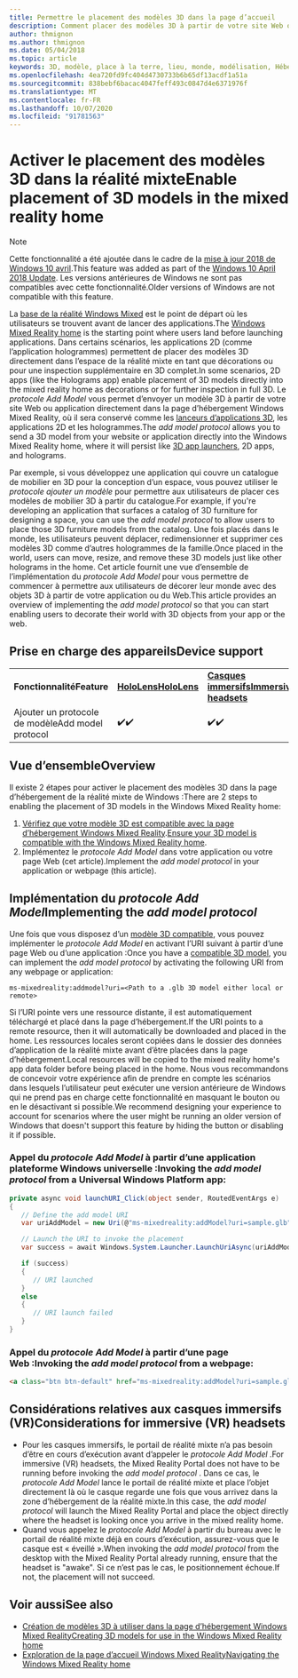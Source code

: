 ```yaml
---
title: Permettre le placement des modèles 3D dans la page d’accueil
description: Comment placer des modèles 3D à partir de votre site Web ou de votre application dans la page d’hébergement de Windows Mixed Reality
author: thmignon
ms.author: thmignon
ms.date: 05/04/2018
ms.topic: article
keywords: 3D, modèle, place à la terre, lieu, monde, modélisation, Hébergement de la réalité mixte, Web, application
ms.openlocfilehash: 4ea720fd9fc404d4730733b6b65df13acdf1a51a
ms.sourcegitcommit: 838bebf6bacac4047feff493c0847d4e6371976f
ms.translationtype: MT
ms.contentlocale: fr-FR
ms.lasthandoff: 10/07/2020
ms.locfileid: "91781563"
---
```

# <a name="enable-placement-of-3d-models-in-the-mixed-reality-home"></a><span data-ttu-id="54f36-104">Activer le placement des modèles 3D dans la réalité mixte</span><span class="sxs-lookup"><span data-stu-id="54f36-104">Enable placement of 3D models in the mixed reality home</span></span>

> [!NOTE]
> <span data-ttu-id="54f36-105">Cette fonctionnalité a été ajoutée dans le cadre de la [mise à jour 2018 de Windows 10 avril](https://docs.microsoft.com/windows/mixed-reality/enthusiast-guide/release-notes-april-2018).</span><span class="sxs-lookup"><span data-stu-id="54f36-105">This feature was added as part of the [Windows 10 April 2018 Update](https://docs.microsoft.com/windows/mixed-reality/enthusiast-guide/release-notes-april-2018).</span></span> <span data-ttu-id="54f36-106">Les versions antérieures de Windows ne sont pas compatibles avec cette fonctionnalité.</span><span class="sxs-lookup"><span data-stu-id="54f36-106">Older versions of Windows are not compatible with this feature.</span></span>

<span data-ttu-id="54f36-107">La [base de la réalité Windows Mixed](../discover/navigating-the-windows-mixed-reality-home.md) est le point de départ où les utilisateurs se trouvent avant de lancer des applications.</span><span class="sxs-lookup"><span data-stu-id="54f36-107">The [Windows Mixed Reality home](../discover/navigating-the-windows-mixed-reality-home.md) is the starting point where users land before launching applications.</span></span> <span data-ttu-id="54f36-108">Dans certains scénarios, les applications 2D (comme l’application hologrammes) permettent de placer des modèles 3D directement dans l’espace de la réalité mixte en tant que décorations ou pour une inspection supplémentaire en 3D complet.</span><span class="sxs-lookup"><span data-stu-id="54f36-108">In some scenarios, 2D apps (like the Holograms app) enable placement of 3D models directly into the mixed reality home as decorations or for further inspection in full 3D.</span></span> <span data-ttu-id="54f36-109">Le *protocole Add Model* vous permet d’envoyer un modèle 3D à partir de votre site Web ou application directement dans la page d’hébergement Windows Mixed Reality, où il sera conservé comme les [lanceurs d’applications 3D](3d-app-launcher-design-guidance.md), les applications 2D et les hologrammes.</span><span class="sxs-lookup"><span data-stu-id="54f36-109">The *add model protocol* allows you to send a 3D model from your website or application directly into the Windows Mixed Reality home, where it will persist like [3D app launchers](3d-app-launcher-design-guidance.md), 2D apps, and holograms.</span></span> 

<span data-ttu-id="54f36-110">Par exemple, si vous développez une application qui couvre un catalogue de mobilier en 3D pour la conception d’un espace, vous pouvez utiliser le *protocole ajouter un modèle* pour permettre aux utilisateurs de placer ces modèles de mobilier 3D à partir du catalogue.</span><span class="sxs-lookup"><span data-stu-id="54f36-110">For example, if you're developing an application that surfaces a catalog of 3D furniture for designing a space, you can use the *add model protocol* to allow users to place those 3D furniture models from the catalog.</span></span> <span data-ttu-id="54f36-111">Une fois placés dans le monde, les utilisateurs peuvent déplacer, redimensionner et supprimer ces modèles 3D comme d’autres hologrammes de la famille.</span><span class="sxs-lookup"><span data-stu-id="54f36-111">Once placed in the world, users can move, resize, and remove these 3D models just like other holograms in the home.</span></span> <span data-ttu-id="54f36-112">Cet article fournit une vue d’ensemble de l’implémentation du *protocole Add Model* pour vous permettre de commencer à permettre aux utilisateurs de décorer leur monde avec des objets 3D à partir de votre application ou du Web.</span><span class="sxs-lookup"><span data-stu-id="54f36-112">This article provides an overview of implementing the *add model protocol* so that you can start enabling users to decorate their world with 3D objects from your app or the web.</span></span>

## <a name="device-support"></a><span data-ttu-id="54f36-113">Prise en charge des appareils</span><span class="sxs-lookup"><span data-stu-id="54f36-113">Device support</span></span>

<table>
    <colgroup>
    <col width="33%" />
    <col width="33%" />
    <col width="33%" />
    </colgroup>
    <tr>
        <td><span data-ttu-id="54f36-114"><strong>Fonctionnalité</strong></span><span class="sxs-lookup"><span data-stu-id="54f36-114"><strong>Feature</strong></span></span></td>
        <td><span data-ttu-id="54f36-115"><a href="../hololens-hardware-details.md"><strong>HoloLens</strong></a></span><span class="sxs-lookup"><span data-stu-id="54f36-115"><a href="../hololens-hardware-details.md"><strong>HoloLens</strong></a></span></span></td>
        <td><span data-ttu-id="54f36-116"><a href="../discover/immersive-headset-hardware-details.md"><strong>Casques immersifs</strong></a></span><span class="sxs-lookup"><span data-stu-id="54f36-116"><a href="../discover/immersive-headset-hardware-details.md"><strong>Immersive headsets</strong></a></span></span></td>
    </tr>
     <tr>
        <td><span data-ttu-id="54f36-117">Ajouter un protocole de modèle</span><span class="sxs-lookup"><span data-stu-id="54f36-117">Add model protocol</span></span></td>
        <td><span data-ttu-id="54f36-118">✔️</span><span class="sxs-lookup"><span data-stu-id="54f36-118">✔️</span></span></td>
        <td><span data-ttu-id="54f36-119">✔️</span><span class="sxs-lookup"><span data-stu-id="54f36-119">✔️</span></span></td>
    </tr>
</table>

## <a name="overview"></a><span data-ttu-id="54f36-120">Vue d’ensemble</span><span class="sxs-lookup"><span data-stu-id="54f36-120">Overview</span></span>

<span data-ttu-id="54f36-121">Il existe 2 étapes pour activer le placement des modèles 3D dans la page d’hébergement de la réalité mixte de Windows :</span><span class="sxs-lookup"><span data-stu-id="54f36-121">There are 2 steps to enabling the placement of 3D models in the Windows Mixed Reality home:</span></span>
1. <span data-ttu-id="54f36-122">[Vérifiez que votre modèle 3D est compatible avec la page d’hébergement Windows Mixed Reality](creating-3d-models-for-use-in-the-windows-mixed-reality-home.md).</span><span class="sxs-lookup"><span data-stu-id="54f36-122">[Ensure your 3D model is compatible with the Windows Mixed Reality home](creating-3d-models-for-use-in-the-windows-mixed-reality-home.md).</span></span>
2. <span data-ttu-id="54f36-123">Implémentez le *protocole Add Model* dans votre application ou votre page Web (cet article).</span><span class="sxs-lookup"><span data-stu-id="54f36-123">Implement the *add model protocol* in your application or webpage (this article).</span></span>

## <a name="implementing-the-add-model-protocol"></a><span data-ttu-id="54f36-124">Implémentation du *protocole Add Model*</span><span class="sxs-lookup"><span data-stu-id="54f36-124">Implementing the *add model protocol*</span></span>

<span data-ttu-id="54f36-125">Une fois que vous disposez d’un [modèle 3D compatible](creating-3d-models-for-use-in-the-windows-mixed-reality-home.md), vous pouvez implémenter le *protocole Add Model* en activant l’URI suivant à partir d’une page Web ou d’une application :</span><span class="sxs-lookup"><span data-stu-id="54f36-125">Once you have a [compatible 3D model](creating-3d-models-for-use-in-the-windows-mixed-reality-home.md), you can implement the *add model protocol* by activating the following URI from any webpage or application:</span></span>

```
ms-mixedreality:addmodel?uri=<Path to a .glb 3D model either local or remote>
```

<span data-ttu-id="54f36-126">Si l’URI pointe vers une ressource distante, il est automatiquement téléchargé et placé dans la page d’hébergement.</span><span class="sxs-lookup"><span data-stu-id="54f36-126">If the URI points to a remote resource, then it will automatically be downloaded and placed in the home.</span></span> <span data-ttu-id="54f36-127">Les ressources locales seront copiées dans le dossier des données d’application de la réalité mixte avant d’être placées dans la page d’hébergement.</span><span class="sxs-lookup"><span data-stu-id="54f36-127">Local resources will be copied to the mixed reality home's app data folder before being placed in the home.</span></span> <span data-ttu-id="54f36-128">Nous vous recommandons de concevoir votre expérience afin de prendre en compte les scénarios dans lesquels l’utilisateur peut exécuter une version antérieure de Windows qui ne prend pas en charge cette fonctionnalité en masquant le bouton ou en le désactivant si possible.</span><span class="sxs-lookup"><span data-stu-id="54f36-128">We recommend designing your experience to account for scenarios where the user might be running an older version of Windows that doesn't support this feature by hiding the button or disabling it if possible.</span></span> 

### <a name="invoking-the-add-model-protocol-from-a-universal-windows-platform-app"></a><span data-ttu-id="54f36-129">Appel du *protocole Add Model* à partir d’une application plateforme Windows universelle :</span><span class="sxs-lookup"><span data-stu-id="54f36-129">Invoking the *add model protocol* from a Universal Windows Platform app:</span></span>

```C#
private async void launchURI_Click(object sender, RoutedEventArgs e)
{
   // Define the add model URI
   var uriAddModel = new Uri(@"ms-mixedreality:addModel?uri=sample.glb");

   // Launch the URI to invoke the placement
   var success = await Windows.System.Launcher.LaunchUriAsync(uriAddModel);

   if (success)
   {
      // URI launched
   }
   else
   {
      // URI launch failed
   }
}
```

### <a name="invoking-the-add-model-protocol-from-a-webpage"></a><span data-ttu-id="54f36-130">Appel du *protocole Add Model* à partir d’une page Web :</span><span class="sxs-lookup"><span data-stu-id="54f36-130">Invoking the *add model protocol* from a webpage:</span></span>

```html
<a class="btn btn-default" href="ms-mixedreality:addModel?uri=sample.glb"> Place 3D Model </a>
```

## <a name="considerations-for-immersive-vr-headsets"></a><span data-ttu-id="54f36-131">Considérations relatives aux casques immersifs (VR)</span><span class="sxs-lookup"><span data-stu-id="54f36-131">Considerations for immersive (VR) headsets</span></span>

* <span data-ttu-id="54f36-132">Pour les casques immersifs, le portail de réalité mixte n’a pas besoin d’être en cours d’exécution avant d’appeler le *protocole Add Model* .</span><span class="sxs-lookup"><span data-stu-id="54f36-132">For immersive (VR) headsets, the Mixed Reality Portal does not have to be running before invoking the *add model protocol* .</span></span> <span data-ttu-id="54f36-133">Dans ce cas, le *protocole Add Model* lance le portail de réalité mixte et place l’objet directement là où le casque regarde une fois que vous arrivez dans la zone d’hébergement de la réalité mixte.</span><span class="sxs-lookup"><span data-stu-id="54f36-133">In this case, the *add model protocol* will launch the Mixed Reality Portal and place the object directly where the headset is looking once you arrive in the mixed reality home.</span></span> 
* <span data-ttu-id="54f36-134">Quand vous appelez le *protocole Add Model* à partir du bureau avec le portail de réalité mixte déjà en cours d’exécution, assurez-vous que le casque est « éveillé ».</span><span class="sxs-lookup"><span data-stu-id="54f36-134">When invoking the *add model protocol* from the desktop with the Mixed Reality Portal already running, ensure that the headset is "awake".</span></span> <span data-ttu-id="54f36-135">Si ce n’est pas le cas, le positionnement échoue.</span><span class="sxs-lookup"><span data-stu-id="54f36-135">If not, the placement will not succeed.</span></span> 

## <a name="see-also"></a><span data-ttu-id="54f36-136">Voir aussi</span><span class="sxs-lookup"><span data-stu-id="54f36-136">See also</span></span>

* [<span data-ttu-id="54f36-137">Création de modèles 3D à utiliser dans la page d’hébergement Windows Mixed Reality</span><span class="sxs-lookup"><span data-stu-id="54f36-137">Creating 3D models for use in the Windows Mixed Reality home</span></span>](creating-3d-models-for-use-in-the-windows-mixed-reality-home.md)
* [<span data-ttu-id="54f36-138">Exploration de la page d’accueil Windows Mixed Reality</span><span class="sxs-lookup"><span data-stu-id="54f36-138">Navigating the Windows Mixed Reality home</span></span>](../discover/navigating-the-windows-mixed-reality-home.md)
